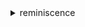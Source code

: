 <details>
  <summary> reminiscence </summary>

My account name is hokimane, and I’m an osu!mania player.

I started playing the game on July 13, 2023 — it's been two years of being with the game now...
